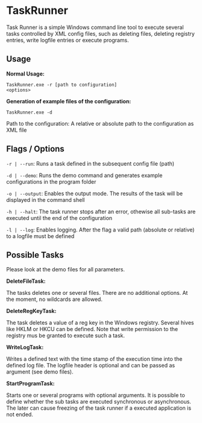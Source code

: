 # TaskRunner
Task Runner is a simple Windows command line tool to execute several tasks controlled by XML config files, such as deleting files, deleting registry entries, write logfile entries or execute programs.

**Usage**
---------------
<b>Normal Usage:</b>

<code>TaskRunner.exe -r [path to configuration] &lt;options&gt;</code>

<b>Generation of example files of the configuration:</b>

<code>TaskRunner.exe -d</code>

Path to the configuration: A relative or absolute path to the configuration as XML file

**Flags / Options**
---------------
<code>-r | --run</code>:    Runs a task defined in the subsequent config file (path)

<code>-d | --demo</code>:   Runs the demo command and generates example configurations in the program folder

<code>-o | --output</code>: Enables the output mode. The results of the task will be displayed in the command shell

<code>-h | --halt</code>:   The task runner stops after an error, othewise all sub-tasks are executed until the end of the configuration

<code>-l | --log</code>:    Enables logging. After the flag a valid path (absolute or relative) to a logfile must be defined 


**Possible Tasks**
--------------
Please look at the demo files for all parameters.

<b>DeleteFileTask:</b>

The tasks deletes one or several files. There are no additional options. At the moment, no wildcards are allowed.

<b>DeleteRegKeyTask:</b>

The task deletes a value of a reg key in the Windows registry. Several hives like HKLM or HKCU can be defined. Note that write permission to the registry mus be granted to execute such a task.

<b>WriteLogTask:</b>

Writes a defined text with the time stamp of the execution time into the defined log file. The logfile header is optional and can be passed as argument (see demo files).

<b>StartProgramTask:</b>

Starts one or several programs with optional arguments. It is possible to define whether the sub tasks are executed synchronous or asynchronous. The later can cause freezing of the task runner if a executed application is not ended.
